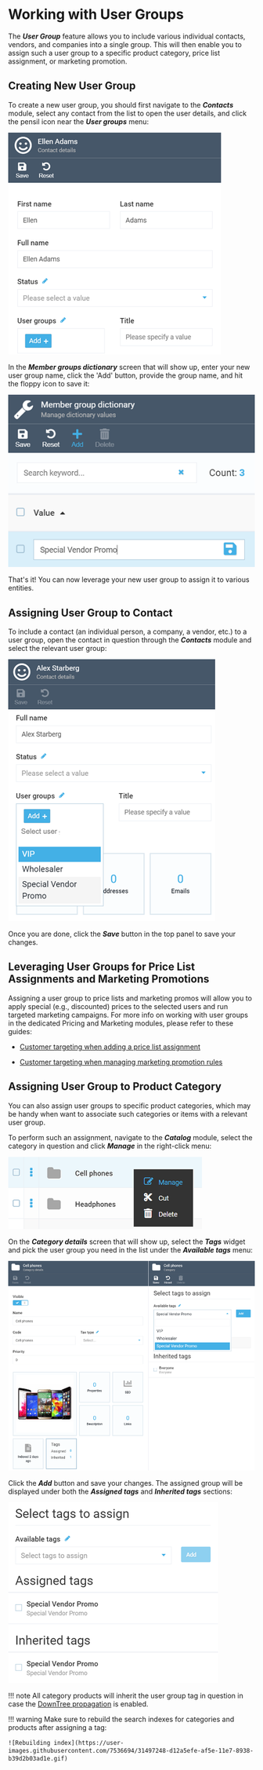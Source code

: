 # Working with User Groups
The ***User Group*** feature allows you to include various individual contacts, vendors, and companies into a single group. This will then enable you to assign such a user group to a specific product category, price list assignment, or marketing promotion.

## Creating New User Group
<!---add info panel and link to the Contacts module guide-->
To create a new user group, you should first navigate to the ***Contacts*** module, select any contact from the list to open the user details, and click the pensil icon near the ***User groups*** menu:

![Edit user group icon](media/edit-user-group-button.png)

In the ***Member groups dictionary*** screen that will show up, enter your new user group name, click the 'Add' button, provide the group name, and hit the floppy icon to save it:

![Adding new user group](media/adding-new-user-group.png)

That's it! You can now leverage your new user group to assign it to various entities.

## Assigning User Group to Contact
To include a contact (an individual person, a company, a vendor, etc.) to a user group, open the contact in question through the ***Contacts*** module and select the relevant user group:

![Assigning user group to contact](media/assigning-user-group-to-contact.png)

Once you are done, click the ***Save*** button in the top panel to save your changes.

## Leveraging User Groups for Price List Assignments and Marketing Promotions

Assigning a user group to price lists and marketing promos will allow you to apply special (e.g., discounted) prices to the selected users and run targeted marketing campaigns. For more info on working with user groups in the dedicated Pricing and Marketing modules, please refer to these guides:

+ [Customer targeting when adding a price list assignment](../pricing/adding-new-assignment.md#customer-targeting)

+ [Customer targeting when managing marketing promotion rules](../marketing/promotion-rules.md#customer-targeting)

## Assigning User Group to Product Category
You can also assign user groups to specific product categories, which may be handy when want to associate such categories or items with a relevant user group.

To perform such an assignment, navigate to the ***Catalog*** module, select the category in question and click ***Manage*** in the right-click menu:

![Category right-click menu](media/manage-category-rightclick-menu.png)

On the ***Category details*** screen that will show up, select the ***Tags*** widget and pick the user group you need in the list under the ***Available tags*** menu:

![Assigning user group to category](media/assigning-user-group-to-category.png)

Click the ***Add*** button and save your changes. The assigned group will be displayed under both the ***Assigned tags*** and ***Inherited tags*** sections:

![Assigned tags](media/assigned-tags.png)

!!! note
	All category products will inherit the user group tag in question in case the [DownTree propagation](tag-inheritance.md) is enabled.

!!! warning
	Make sure to rebuild the search indexes for categories and products after assigning a tag:

	![Rebuilding index](https://user-images.githubusercontent.com/7536694/31497248-d12a5efe-af5e-11e7-8938-b39d2b03ad1e.gif)